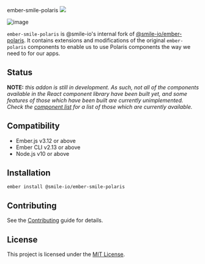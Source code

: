 ember-smile-polaris
[![](https://github.com/smile-io/ember-smile-polaris/workflows/CI/badge.svg)](https://github.com/smile-io/ember-smile-polaris/actions)

![image](https://user-images.githubusercontent.com/5737342/26935493-c8c81c76-4c74-11e7-90dd-ff8b0fdc434e.png)

`ember-smile-polaris` is @smile-io's internal fork of [@smile-io/ember-polaris](https://github.com/smile-io/ember-polaris). It contains extensions and modifications of the original `ember-polaris` components to enable us to use Polaris components the way we need to for our apps.

## Status

**NOTE:** _this addon is still in development. As such, not all of the components available in the React component library have been built yet, and some features of those which have been built are currently unimplemented. Check the [component list](#components) for a list of those which are currently available._


Compatibility
------------------------------------------------------------------------------

* Ember.js v3.12 or above
* Ember CLI v2.13 or above
* Node.js v10 or above


Installation
------------------------------------------------------------------------------

```
ember install @smile-io/ember-smile-polaris
```


Contributing
------------------------------------------------------------------------------

See the [Contributing](CONTRIBUTING.md) guide for details.


License
------------------------------------------------------------------------------

This project is licensed under the [MIT License](LICENSE.md).
